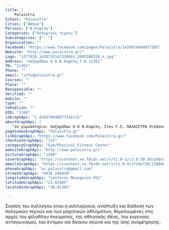 ```yaml
---
title: |
    Palaistra
School: "Palaistra"
Cities: ["Αθήνα"]
Perioxi: ["Ν.Κυψέλη"]
Categories: ["Πολεμικές τέχνες"]
Subcategories: ["  "]
Organization: ""
Facebook: "https://www.facebook.com/pages/Palaistra/1426674040877305"
Website: "http://www.palaistra.gr/"
Logo: "1377028_1428733147338061_2093388328_n.jpg"
Address: "Λαζαράδων 6-8,Ν.Κυψέλη,T.K 11361"
TK: "11361"
Phone: ""
email: "info@palaistra.gr"
Courses: ""
Place: ""
Rensponsible: ""
Verified: ""
mobile: ""
type: ""
toPublish: ""
UID: "1349"
idGraphApi: "1.42667404087731E+15"
aboutGraphApi: | 
   "2ο γυμναστήριο: Λαζαράδων 6-8 Ν.Κυψέλη. Στον Γ.Σ. ΠΑΛΑΙΣΤΡΑ διδάσκονται τα μαχητικά αθλήματα: Muay Thai, Brazilian Jiu-Jitsu, Mixed Martial Arts"
pagetokenGraphApi: "Palaistra.gr"
linkGraphApi: "https://www.facebook.com/Palaistra.gr/"
checkinsGraphApi: "314"
categoryGraphApi: "Gym/Physical Fitness Center"
websiteGraphApi: "http://www.palaistra.gr/"
pictureGraphApi: "1349"
coverGraphApi: "https://scontent.xx.fbcdn.net/v/t1.0-1/c3.0.50.50/p50x50/1377028_1428733147338061_2093388328_n.jpg?oh=be19061fccc2ae3ea785963f5588149c&amp;oe=5B462F58"
emailsGraphApi: "https://scontent.xx.fbcdn.net/v/t1.0-9/s720x720/1380487_1427793347432041_576741730_n.jpg?oh=1e65cefbe475b2ffebf6ddf62ba8e9de&amp;oe=5B4E790E"
phoneGraphApi: "ac.palaistra@gmail.com"
streetGraphApi: "6936 286020"
longitudeGraphApi: "Leoforos Mesogeion 452"
latitudeGraphApi: "23.82985"
locatedinGraphApi: "38.01363"

---
```


Σκοπός του συλλόγου είναι η καλλιέργεια, ανάπτυξη και διάδοση των πολεμικών τεχνών και των μαχητικών αθλημάτων, θεμελιωμένες στις αρχές του φίλαθλου πνεύματος, της αθλητικής ιδέας, του ευγενούς ανταγωνισμού, του έντιμου και δίκαιου αγώνα και της ίσης αναμέτρησης.

